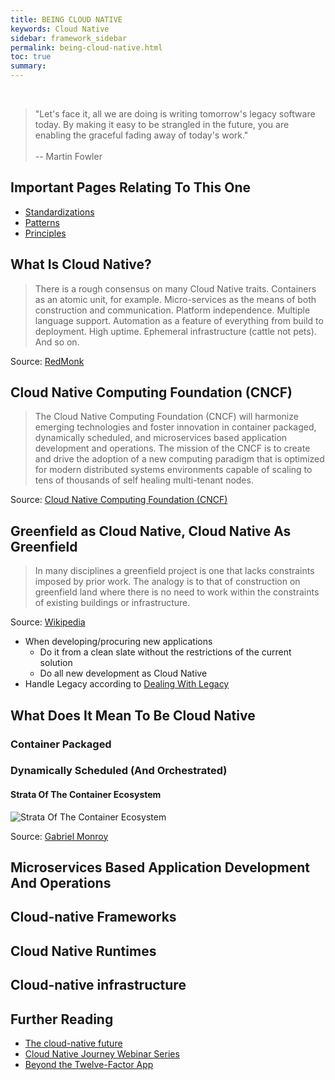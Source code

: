 ```yaml
---
title: BEING CLOUD NATIVE
keywords: Cloud Native
sidebar: framework_sidebar
permalink: being-cloud-native.html
toc: true
summary:
---
```


<br>

> "Let's face it, all we are doing is writing tomorrow's legacy software today. By making it easy to be strangled in the future, you are enabling the graceful fading away of today's work."
<br><br> -- Martin Fowler

## Important Pages Relating To This One
* [Standardizations](standardizations.html)
* [Patterns](patterns.html)
* [Principles](principles.html)

## What Is Cloud Native?
> There is a rough consensus on many Cloud Native traits. Containers as an atomic unit, for example. Micro-services as the means of both construction and communication. Platform independence. Multiple language support. Automation as a feature of everything from build to deployment. High uptime. Ephemeral infrastructure (cattle not pets). And so on.

Source: [RedMonk](http://redmonk.com/sogrady/2015/07/24/cloud-native-implications/)

## Cloud Native Computing Foundation (CNCF)
> The Cloud Native Computing Foundation (CNCF) will harmonize emerging technologies and foster innovation in container packaged, dynamically scheduled, and microservices based application development and operations. The mission of the CNCF is to create and drive the adoption of a new computing paradigm that is optimized for modern distributed systems environments capable of scaling to tens of thousands of self healing multi-tenant nodes.

Source: [Cloud Native Computing Foundation (CNCF)](https://cncf.io/)

## Greenfield as Cloud Native, Cloud Native As Greenfield
> In many disciplines a greenfield project is one that lacks constraints imposed by prior work. The analogy is to that of construction on greenfield land where there is no need to work within the constraints of existing buildings or infrastructure.

Source: [Wikipedia](https://en.wikipedia.org/wiki/Greenfield_project)

* When developing/procuring new applications
  * Do it from a clean slate without the restrictions of the current solution
  * Do all new development as Cloud Native
* Handle Legacy according to [Dealing With Legacy](dealing-with-legacy)

## What Does It Mean To Be Cloud Native

### Container Packaged

### Dynamically Scheduled (And Orchestrated)

#### Strata Of The Container Ecosystem

![Strata Of The Container Ecosystem](https://pbs.twimg.com/media/B33GFtNCUAE-vEX.png)

Source: [Gabriel Monroy](https://twitter.com/gabrtv/status/539805332432637952)

## Microservices Based Application Development And Operations


## Cloud-native Frameworks

## Cloud Native Runtimes

## Cloud-native infrastructure

## Further Reading
* [The cloud-native future](https://www.oreilly.com/ideas/the-cloud-native-future)
* [Cloud Native Journey Webinar Series](https://pivotal.io/cloud-native-journey-webinar-series)
* [Beyond the Twelve-Factor App](http://www.oreilly.com/webops-perf/free/beyond-the-twelve-factor-app.csp)
